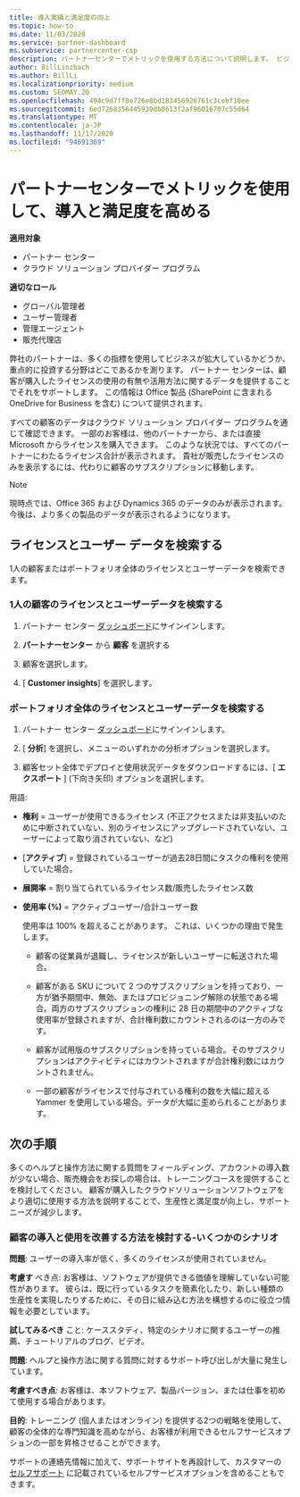 ```yaml
---
title: 導入実績と満足度の向上
ms.topic: how-to
ms.date: 11/03/2020
ms.service: partner-dashboard
ms.subservice: partnercenter-csp
description: パートナーセンターでメトリックを使用する方法について説明します。 ビジネスが成長しているかどうか、顧客がライセンスをどのように使用しているか、および投資に焦点を当てる場所をメトリックで示すことができます。
author: BillLinzbach
ms.author: BillLi
ms.localizationpriority: medium
ms.custom: SEOMAY.20
ms.openlocfilehash: 494c9d7ff8e726e8bd183456926761c3cebf10ee
ms.sourcegitcommit: 6ed7268356445939db8613f2af96016707c55d64
ms.translationtype: MT
ms.contentlocale: ja-JP
ms.lasthandoff: 11/17/2020
ms.locfileid: "94691369"
---
```

# <a name="use-metrics-in-partner-center-to-increase-adoption-and-satisfaction"></a>パートナーセンターでメトリックを使用して、導入と満足度を高める

**適用対象**

- パートナー センター
- クラウド ソリューション プロバイダー プログラム

**適切なロール**

- グローバル管理者
- ユーザー管理者
- 管理エージェント
- 販売代理店

弊社のパートナーは、多くの指標を使用してビジネスが拡大しているかどうか、重点的に投資する分野はどこであるかを測ります。 パートナー センターは、顧客が購入したライセンスの使用の有無や活用方法に関するデータを提供することでそれをサポートします。 この情報は Office 製品 (SharePoint に含まれる OneDrive for Business を含む) について提供されます。

すべての顧客のデータはクラウド ソリューション プロバイダー プログラムを通じて確認できます。 一部のお客様は、他のパートナーから、または直接 Microsoft からライセンスを購入できます。 このような状況では、すべてのパートナーにわたるライセンス合計が表示されます。 貴社が販売したライセンスのみを表示するには、代わりに顧客のサブスクリプションに移動します。

> [!NOTE]  
> 現時点では、Office 365 および Dynamics 365 のデータのみが表示されます。 今後は、より多くの製品のデータが表示されるようになります。

## <a name="find-license-and-user-data"></a>ライセンスとユーザー データを検索する

1人の顧客またはポートフォリオ全体のライセンスとユーザーデータを検索できます。

### <a name="find-license-and-user-data-for-a-single-customer"></a>1人の顧客のライセンスとユーザーデータを検索する

1. パートナー センター [ダッシュボード](https://partner.microsoft.com/dashboard)にサインインします。

2. **パートナーセンター** から **顧客** を選択する

3. 顧客を選択します。

4. [ **Customer insights**] を選択します。

### <a name="find-license-and-user-data-across-your-portfolio"></a>ポートフォリオ全体のライセンスとユーザーデータを検索する

1. パートナー センター [ダッシュボード](https://partner.microsoft.com/dashboard)にサインインします。

2. [ **分析**] を選択し、メニューのいずれかの分析オプションを選択します。

3. 顧客セット全体でデプロイと使用状況データをダウンロードするには、[ **エクスポート** ] (下向き矢印) オプションを選択します。

用語:

- **権利** = ユーザーが使用できるライセンス (不正アクセスまたは非支払いのために中断されていない、別のライセンスにアップグレードされていない、ユーザーによって取り消されていない、など)

- [**アクティブ**] = 登録されているユーザーが過去28日間にタスクの権利を使用していた場合。

- **展開率** = 割り当てられているライセンス数/販売したライセンス数

- **使用率 (%)** = アクティブユーザー/合計ユーザー数

   使用率は 100% を超えることがあります。 これは、いくつかの理由で発生します。

  - 顧客の従業員が退職し、ライセンスが新しいユーザーに転送された場合。

  - 顧客がある SKU について 2 つのサブスクリプションを持っており、一方が猶予期間中、無効、またはプロビジョニング解除の状態である場合。両方のサブスクリプションの権利に 28 日の期間中のアクティブな使用率が登録されますが、合計権利数にカウントされるのは一方のみです。

  - 顧客が試用版のサブスクリプションを持っている場合。そのサブスクリプションはアクティビティにはカウントされますが合計権利数にはカウントされません。

  - 一部の顧客がライセンスで付与されている権利の数を大幅に超える Yammer を使用している場合。データが大幅に歪められることがあります。

## <a name="next-steps"></a>次の手順

多くのヘルプと操作方法に関する質問をフィールディング、アカウントの導入数が少ない場合、販売機会をお探しの場合は、トレーニングコースを提供することを検討してください。 顧客が購入したクラウドソリューションソフトウェアをより適切に使用する方法を説明することで、生産性と満足度が向上し、サポートニーズが減少します。

### <a name="considering-how-to-improve-customer-adoption-and-usage---a-couple-scenarios"></a>顧客の導入と使用を改善する方法を検討する-いくつかのシナリオ

**問題**: ユーザーの導入率が低く、多くのライセンスが使用されていません。

**考慮す** べき点: お客様は、ソフトウェアが提供できる価値を理解していない可能性があります。 彼らは、既に行っているタスクを簡素化したり、新しい種類の生産性を実現したりするために、その日に組み込む方法を構想するのに役立つ情報を必要としています。

**試してみるべき** こと: ケーススタディ、特定のシナリオに関するユーザーの推薦、チュートリアルのブログ、ビデオ。

**問題**: ヘルプと操作方法に関する質問に対するサポート呼び出しが大量に発生しています。

**考慮すべき点**: お客様は、本ソフトウェア、製品バージョン、または仕事を初めて使用する場合があります。

**目的**: トレーニング (個人またはオンライン) を提供する2つの戦略を使用して、顧客の全体的な専門知識を高めながら、お客様が利用できるセルフサービスオプションの一部を昇格させることができます。

サポートの連絡先情報に加えて、サポートサイトを再設計して、カスタマーの [セルフサポート](customer-self-support.md) に記載されているセルフサービスオプションを含めることもできます。

